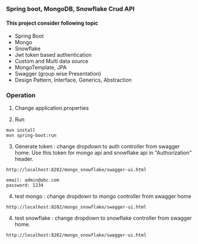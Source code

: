 ### Spring boot, MongoDB, Snowflake Crud API
#### This project consider following topic 
- Spring Boot
- Mongo
- Snowflake
- Jwt token based authentication
- Custom and Multi data source
- MongoTemplate, JPA
- Swagger (group wise Presentation) 
- Design Pattern, Interface, Generics, Abstraction

### Operation

1. Change application.properties

2. Run
```
mvn install 
mvn spring-boot:run
```
3. Generate token : change dropdown to auth controller from swagger home. Use this token for mongo api and snowflake api in "Authorization"  header.

```
http://localhost:8282/mongo_snowflake/swagger-ui.html

email: admin@abc.com
password: 1234
```
4. test mongo : change dropdown to mongo controller from swagger home 

```
http://localhost:8282/mongo_snowflake/swagger-ui.html
```
4.  test snowflake : change dropdown to snowflake controller from swagger home.  

```
http://localhost:8282/mongo_snowflake/swagger-ui.html
```